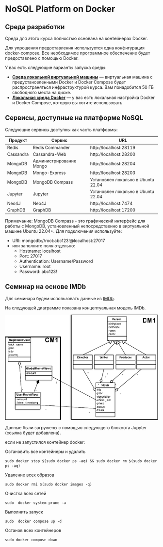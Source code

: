 # NoSQL Platform on Docker

## Среда разработки
Среда для этого курса полностью основана на контейнерах Docker.

Для упрощения предоставления используется одна конфигурация docker-compose. Все необходимое программное обеспечение будет предоставлено с помощью Docker.

У вас есть следующие варианты запуска среды:

* [**Среда локальной виртуальной машины**](./LocalVirtualMachine.md) — виртуальная машина с предустановленными Docker и Docker Compose будет распространяться инфраструктурой курса. Вам понадобится 50 ГБ свободного места на диске.
* [**Локальная среда Docker**](./LocalDocker.md) — у вас есть локальная настройка Docker и Docker Compose, которую вы хотите использовать

## Сервисы, доступные на платформе NoSQL
Следующие сервисы доступны как часть платформы:

 | Продукт | Сервис | URL |
|---------|---------|-------|
| Redis | Redis Commander | http://localhost:28119 |
| Cassandra | Cassandra-Web | http://localhost:28200 |
| MongoDB | Администрирование Mongo | http://localhost:28204 |
| MongoDB | Mongo-Express | http://localhost:28203 |
| MongoDB | MongoDB Compass | Установлен локально в Ubuntu 22.04 |
| Jupyter | Jupyter | Установлен локально в Ubuntu 22.04 |
| Neo4J | Neo4J | http://localhost:7474 |
| GraphDB | GraphDB | http://localhost:17200 |

Примечание: MongoDB Compass - это графический интерфейс для работы с MongoDB, установленный непосредственно в виртуальной машине Ubuntu 22.04+. Для подключения используйте:
- URI: mongodb://root:abc123!@localhost:27017
- или заполните поля отдельно:
  * Hostname: localhost
  * Port: 27017
  * Authentication: Username/Password
  * Username: root
  * Password: abc123!


## Семинар на основе IMDb

Для семинара будем использовать данные из [IMDb](https://www.imdb.com/).

На следующей диаграмме показана концептуальная модель IMDb.

![Alt ​​Image Text](./images/IMDB-domain-and-context-data-model.png "Lightsail Homepage")

Данные были загружены с помощью следующего блокнота Jupyter (ссылка будет добавлена).

если не запустился контейнер docker:


Остановить все контейнеры и удалить

```
sudo docker stop $(sudo docker ps -aq) && sudo docker rm $(sudo docker ps -aq)
```

Удаление всех образов

```
sudo docker rmi $(sudo docker images -q)
```

Очистка всех сетей

```
sudo  docker system prune -a
```

Выполнить запуск  

```
sudo  docker compose up -d
```

Останов всех контейнеров

```
sudo docker compose down
```
